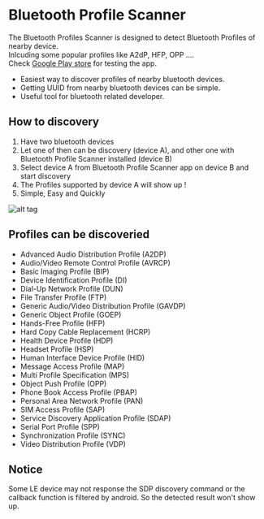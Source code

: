 # Bluetooth Profile Scanner
The Bluetooth Profiles Scanner is designed to detect Bluetooth Profiles of nearby device. <br>
Inlcuding some popular profiles like A2dP, HFP, OPP .... <br>
Check [Google Play store](https://play.google.com/store/apps/details?id=com.sanji.jasper_hsieh.sdpscanner) for testing the app.

- Easiest way to discover profiles of nearby bluetooth devices.
- Getting UUID from nearby bluetooth devices can be simple.
- Useful tool for bluetooth related developer.

## How to discovery
1. Have two bluetooth devices
2. Let one of then can be discovery (device A), and other one with Bluetooth Profile Scanner installed (device B)
3. Select device A from Bluetooth Profile Scanner app on device B and start discovery
4. The Profiles supported by device A will show up !
5. Simple, Easy and Quickly 

![alt tag](https://lh3.googleusercontent.com/OWKAEXniWnOO1ek1G1ViwonECzOjDNWB4b2eTOYXhc3eywgwQ6fSXnMv6oVSDqu4Rm8=h900-rw)
<br>

## Profiles can be discoveried
- Advanced Audio Distribution Profile (A2DP)
- Audio/Video Remote Control Profile (AVRCP)
- Basic Imaging Profile (BIP)
- Device Identification Profile (DI)
- Dial-Up Network Profile (DUN)
- File Transfer Profile (FTP)
- Generic Audio/Video Distribution Profile (GAVDP)
- Generic Object Profile (GOEP)
- Hands-Free Profile (HFP)
- Hard Copy Cable Replacement (HCRP)
- Health Device Profile (HDP)
- Headset Profile (HSP)
- Human Interface Device Profile (HID)
- Message Access Profile (MAP)
- Multi Profile Specification (MPS)
- Object Push Profile (OPP)
- Phone Book Access Profile (PBAP)
- Personal Area Network Profile (PAN)
- SIM Access Profile (SAP)
- Service Discovery Application Profile (SDAP)
- Serial Port Profile (SPP)
- Synchronization Profile (SYNC)
- Video Distribution Profile (VDP)

## Notice
Some LE device may not response the SDP discovery command or the callback function is filtered by android.
So the detected result won't show up.
